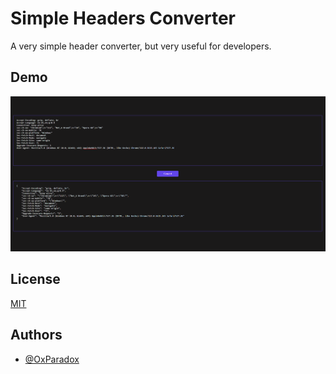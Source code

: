 # Simple Headers Converter
A very simple header converter, but very useful for developers.

## Demo
![](https://github.com/KanekiWeb/HeadersConverter/blob/main/Screenshot_2.png?raw=true)


## License

[MIT](https://choosealicense.com/licenses/mit/)


## Authors

- [@OxParadox](https://www.github.com/KanekiWeb)

